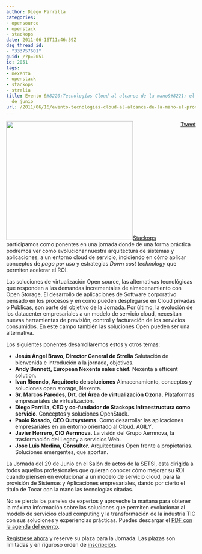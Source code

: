 ```yaml
---
author: Diego Parrilla
categories:
- opensource
- openstack
- stackops
date: 2011-06-16T11:46:59Z
dsq_thread_id:
- "333757601"
guid: /?p=2051
id: 2051
tags:
- nexenta
- openstack
- stackops
- strelia
title: Evento &#8220;Tecnologías Cloud al alcance de la mano&#8221; el próximo 29
  de junio
url: /2011/06/16/evento-tecnologias-cloud-al-alcance-de-la-mano-el-proximo-29-de-junio/
---
```


<div style="float: right; margin-left: 10px;">
  <a href="https://twitter.com/share" class="twitter-share-button" data-via="nubeblog" data-hashtags="nexenta,openstack,stackops,strelia" data-count="vertical" data-url="/2011/06/16/evento-tecnologias-cloud-al-alcance-de-la-mano-el-proximo-29-de-junio/">Tweet</a>
</div>

<img class="alignright" src="http://www.strelia.es/wp-content/uploads/2011/06/Cartel-evento-madrid.jpg" alt="" width="337" height="316" />[Stackops](http://www.stackops.com) participamos como ponentes en una jornada donde de una forma práctica podremos ver como evolucionar nuestra arquitectura de sistemas y aplicaciones, a un entorno cloud de servicio, incidiendo en cómo aplicar conceptos de _pago por uso_ y estrategias _Down cost technology_ que permiten acelerar el ROI.

Las soluciones de virtualización Open source, las alternativas tecnológicas que responden a las demandas incrementales de almacenamiento con Open Storage, El desarrollo de aplicaciones de Software corporativo pensado en los procesos y en cómo pueden desplegarse en Cloud privadas o Públicas, son parte del objetivo de la Jornada. Por último, la evolución de los datacenter empresariales a un modelo de servicio cloud, necesitan nuevas herramientas de previsión, control y facturación de los servicios consumidos. En este campo también las soluciones Open pueden ser una alternativa.

Los siguientes ponentes desarrollaremos estos y otros temas:

  * **Jesús Ángel Bravo, Director General de Strelia** Salutación de bienvenida e introdución a la jornada, objetivos.
  * **Andy Bennett, European Nexenta sales chief.** Nexenta a efficent solution.
  * **Ivan Ricondo, Arquitecto de soluciones** Almacenamiento, conceptos y soluciones open storage, Nexenta.
  * **Sr. Marcos Paredes, Drt. del Área de virtualización Ozona.** Plataformas empresariales de virtualización.
  * **Diego Parrilla, CEO y co-fundador de Stackops Infraestructura como servicio**. Conceptos y soluciones OpenStack.
  * **Paolo Rosado, CEO Outsystems.** Como desarrollar las aplicaciones empresariales en un entorno orientado al Cloud. AGILY.
  * **Javier Herrero, CIO Aernnova.** La visión del Grupo Aernnova, la trasformación del Legacy a servicios Web.
  * **Jose Luis Medina, Consultor.** Arquitecturas Open frente a propietarias. Soluciones emergentes, que aportan.

La Jornada del 29 de Junio en el Salón de actos de la SETSI, esta dirigida a todos aquellos profesionales que quieran conocer cómo mejorar su ROI cuando piensen en evolucionar a un modelo de servicio cloud, para la provisión de Sistemas y Aplicaciones empresariales, dando por cierto el titulo de Tocar con la mano las tecnologías citadas.

No se pierda los paneles de expertos y aproveche la mañana para obtener la máxima información sobre las soluciones que permiten evolucionar al modelo de servicios cloud computing y la transformación de la industria TIC con sus soluciones y experiencias prácticas. Puedes descargar el [PDF con la agenda del evento](http://www.strelia.es/wp-content/uploads/2011/06/Agenda-Evento-Madrid-29-06.pdf).

[Regístrese ahora](http://www.strelia.es/?page_id=1020) y reserve su plaza para la Jornada. Las plazas son limitadas y en riguroso orden de [inscripción](http://www.strelia.es/?page_id=1020).

